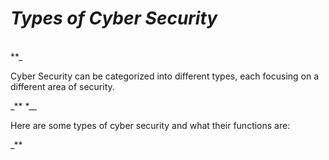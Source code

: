 # **_Types of Cyber Security_**
<br>
**_<p>Cyber Security can be categorized into different types, each focusing on a different area of security.</p>_**
*__<p>Here are some types of cyber security and what their functions are: </p>_**
